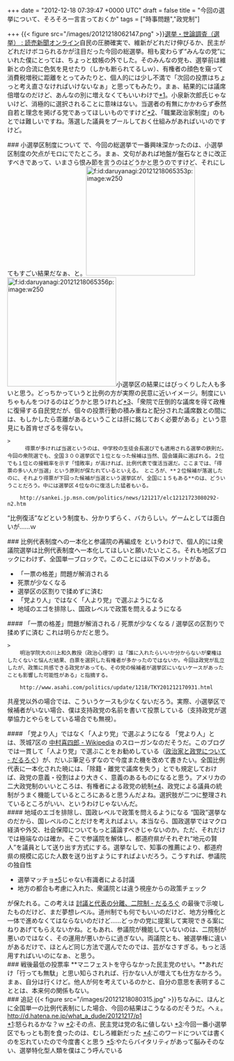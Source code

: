 
+++
date = "2012-12-18 07:39:47 +0000 UTC"
draft = false
title = "今回の選挙について、そろそろ一言言っておくか"
tags = ["時事問題","政党制"]

+++
{{< figure src="/images/20121218062147.png"  >}}<a href="http://www.yomiuri.co.jp/election/">選挙・世論調査（選挙） : 読売新聞オンライン</a>自民の圧勝確実で、維新がどれだけ伸びるか、民主がどれだけボコられるかが注目だった今回の総選挙。相も変わらず“みんなの党”にいれた僕にとっては、ちょっと蚊帳の外でした。そのみんなの党も、選挙前は維新との合流に色気を見せたり（しかも断られてるしｗ）、有権者の顔色を窺って消費税増税に距離をとってみたりと、個人的には少し不満で「次回の投票はちょっと考え直さなければいけないなぁ」と思ってもみたり。まぁ、結果的には議席倍増なのだけど、あんなの別に増えなくてもいいわけで<a href="#f-1e0ec9d0" name="fn-1e0ec9d0" title="怒られるかな？ｗ">*1</a>。小泉新次郎氏じゃないけど、消極的に選択されることに意味はない。当選者の有無にかかわらず泰然自若と理念を掲げる党であってほしいものですけど<a href="#f-9cae3540" name="fn-9cae3540" title="その点、民主党は党の名に値しない">*2</a>、「職業政治家制度」のもとでは難しいですね。落選した議員をプールしておく仕組みがあればいいのですけど。

<div class="section">
    ### 小選挙区制度について
    で、今回の総選挙で一番興味深かったのは、小選挙区制度の欠点がモロにでたところ。まぁ、文句があれば地盤が盤石なときに改正すべきであって、いまさら恨み節を言うのはどうかと思うのですけど、それにしてもすごい結果だなぁ、と。<span itemscope="" itemtype="http://schema.org/Photograph"><a href="http://f.hatena.ne.jp/daruyanagi/20121218065353" class="hatena-fotolife" itemprop="url"><img src="https://cdn-ak.f.st-hatena.com/images/fotolife/d/daruyanagi/20121218/20121218065353.png" alt="f:id:daruyanagi:20121218065353p:image:w250" title="f:id:daruyanagi:20121218065353p:image:w250" class="hatena-fotolife" style="width:250px" itemprop="image"/></a></span> <span itemscope="" itemtype="http://schema.org/Photograph"><a href="http://f.hatena.ne.jp/daruyanagi/20121218065356" class="hatena-fotolife" itemprop="url"><img src="https://cdn-ak.f.st-hatena.com/images/fotolife/d/daruyanagi/20121218/20121218065356.png" alt="f:id:daruyanagi:20121218065356p:image:w250" title="f:id:daruyanagi:20121218065356p:image:w250" class="hatena-fotolife" style="width:250px" itemprop="image"/></a></span>小選挙区の結果にはびっくりした人も多いと思う。どっちかっていうと比例の方が実際の民意に近いイメージ。制度にいちゃもんをつけるのはどうかと思うけれど<a href="#f-e620ccf6" name="fn-e620ccf6" title="今回一番小選挙区でもっとも割を食ったのは、むしろ維新だった">*3</a>、「衆院で圧倒的な議席を得て政権に復帰する自民党だが、個々の投票行動の積み重ねと配分された議席数との間には、もしかしたら乖離があるということは肝に銘じておく必要がある」という意見にも首肯せざるを得ない。

    >
        　得票が多ければ当選というのは、中学校の生徒会長選びでも適用される選挙の鉄則だ。今回の衆院選でも、全国３００選挙区で１位となった候補は当然、国会議員に選ばれる。２位でも１位との接戦率を示す「惜敗率」が高ければ、比例代表で復活当選だ。ここまでは、「得票の多い人が当選」という原則が保たれているといえる。　ところが、**２位候補が落選したのに、それより得票が下回った候補が当選という選挙区が、全国に１５もある**のは、どういうことだろう。中には選挙区４位なのに復活した猛者もいる。

        http://sankei.jp.msn.com/politics/news/121217/elc12121723080292-n2.htm
    
“比例復活”などという制度も、分かりずらく、バカらしい。ゲームとしては面白いが……ｗ

</div>
<div class="section">
    ### 比例代表制度への一本化と参議院の再編成を
    というわけで、個人的には衆議院選挙は比例代表制度へ一本化してほしいと願いたいところ。それも地区ブロックにわけず、全国単一ブロックで。このことには以下のメリットがある。

<ul>
<li>「一票の格差」問題が解消される</li>
<li>死票が少なくなる</li>
<li>選挙区の区割りで揉めずに済む</li>
<li>「党より人」ではなく「人より党」で選ぶようになる</li>
<li>地域のエゴを排除し、国政レベルで政策を問えるようになる</li>
</ul>
<div class="section">
    #### 「一票の格差」問題が解消される / 死票が少なくなる / 選挙区の区割りで揉めずに済む
    これは明らかだと思う。

    >
        明治学院大の川上和久教授（政治心理学）は「誰に入れたらいいか分からないが棄権はしたくないと悩んだ結果、白票を選択した有権者が多かったのではないか。今回は政党が乱立したが、政策に共感できる政党があっても、その党の候補者が選挙区にいないケースがあったことも影響した可能性がある」と指摘する。

        http://www.asahi.com/politics/update/1218/TKY201212170931.html
    
共産党以外の場合では、こういうケースも少なくないだろう。実際、小選挙区で候補者がいない場合、僕は支持政党の名前を書いて投票している（支持政党が選挙協力とやらをしている場合でも無視）。

</div>
<div class="section">
    #### 「党より人」ではなく「人より党」で選ぶようになる
    「党より人」とは、茨城7区の <a href="http://ja.wikipedia.org/wiki/%E4%B8%AD%E6%9D%91%E5%96%9C%E5%9B%9B%E9%83%8E">中村喜四郎 - Wikipedia</a> のスローガンなのだそうだ。このブログでは一貫して「人より党」で選ぶことをお勧めしている（<a href="https://blog.daruyanagi.jp/entry/2011/12/17/011345">政治家と政党について - だるろぐ</a>）が、だいぶ筆足らずなので今度また機を改めて書きたい。全国比例代表に一本化された暁には、「除籍・離党で議席を失う」とでも規定しておけば、政党の意義・役割はより大きく、意義のあるものになると思う。アメリカの二大政党制のいいところは、有権者による政党の統制<a href="#f-8cb69fec" name="fn-8cb69fec" title="このワードについては書くのを忘れていたので今度書くと思う">*4</a>、政党による議員の統制がうまく機能しているところにあると思うんだよね。選択肢が二つに整理されているところがいい、というわけじゃないんだ。

</div>
<div class="section">
    #### 地域のエゴを排除し、国政レベルで政策を問えるようになる
    “国政”選挙なのだから、国レベルのことだけを考えればよい。本当なら、国政選挙ではマクロ経済や外交、社会保障についてもっと議論すべきじゃないのか。ただ、それだけでは極端なのは確か。そこで参議院を解体し、都道府県がそれぞれ“地元の賢人”を議員として送り出す方式にする。選挙なしで、知事の推薦により、都道府県の規模に応じた人数を送り出すようにすればよいだろう。こうすれば、参議院の独自性

<ul>
<li>選挙マッチョ<a href="#f-0f149f4d" name="fn-0f149f4d" title="やたらバイタリティがあって脳みそのない、選挙特化型人類を僕はこう呼んでいる">*5</a>じゃない有識者による討議</li>
<li>地方の都合も考慮に入れた、衆議院とは違う視座からの政策チェック</li>
</ul>が保たれる。この考えは <a href="https://blog.daruyanagi.jp/entry/2012/09/07/060926">討議と代表の分離、二院制 - だるろぐ</a> の最後で示唆したものだけど、まだ夢想レベル。道州制でも何でもいいのだけど、地方分権化と一体で進めなくてはならないのだけど……どっかの党に提案して実現できる案にねりあげてもらえないかね。ともあれ、参議院が機能していないのは、二院制が悪いのではなく、その運用が悪いからに過ぎない。両議院とも、被選挙権に違いがあるだけで、ほとんど同じ方法で選んでたのでは、芸がなさすぎる。もっと活用すればいいのになぁ、と思う。

</div>
</div>
<div class="section">
    ### 戦後最低の投票率
    **マニフェストを守らなかった民主党のせい。**あれだけ「行っても無駄」と思い知らされれば、行かない人が増えても仕方なかろう。まぁ、自分は行くけど。他人が何を考えているのかと、自分の意思を表明することとは、本来何の関係もない。

</div>
<div class="section">
    ### 追記
    {{< figure src="/images/20121218080315.jpg"  >}}ちなみに、ほんとに全国単一の比例代表制にした場合、今回の結果はこうなるのだそうだ。へぇ。<a href="http://d.hatena.ne.jp/what_a_dude/20121217/p1">http://d.hatena.ne.jp/what_a_dude/20121217/p1</a>

</div><div class="footnote">
<a href="#fn-1e0ec9d0" name="f-1e0ec9d0" class="footnote-number">*1</a><span class="footnote-delimiter">:</span><span class="footnote-text">怒られるかな？ｗ</span>
<a href="#fn-9cae3540" name="f-9cae3540" class="footnote-number">*2</a><span class="footnote-delimiter">:</span><span class="footnote-text">その点、民主党は党の名に値しない</span>
<a href="#fn-e620ccf6" name="f-e620ccf6" class="footnote-number">*3</a><span class="footnote-delimiter">:</span><span class="footnote-text">今回一番小選挙区でもっとも割を食ったのは、むしろ維新だった</span>
<a href="#fn-8cb69fec" name="f-8cb69fec" class="footnote-number">*4</a><span class="footnote-delimiter">:</span><span class="footnote-text">このワードについては書くのを忘れていたので今度書くと思う</span>
<a href="#fn-0f149f4d" name="f-0f149f4d" class="footnote-number">*5</a><span class="footnote-delimiter">:</span><span class="footnote-text">やたらバイタリティがあって脳みそのない、選挙特化型人類を僕はこう呼んでいる</span>
</div>

